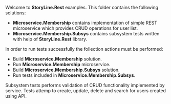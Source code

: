 Welcome to **StoryLine.Rest** examples. This folder contains the following solutions:
* **Microservice.Membership** contains implementation of simple REST microservice which provides CRUD operations for user list. 
* **Microservice.Membership.Subsys** contains subsystem tests written with help of **StoryLine.Rest** library. 

In order to run tests successfully the follection actions must be performed:
* Build **Microservice.Membership** solution.
* Run **Microservice.Membership** microservice.
* Build **Microservice.Membership.Subsys** solution.
* Run tests included in **Microservice.Membership.Subsys**.

Subsystem tests performs validation of CRUD functionality implemented by service. Tests attemp to create, update, delete and search for users created using API.